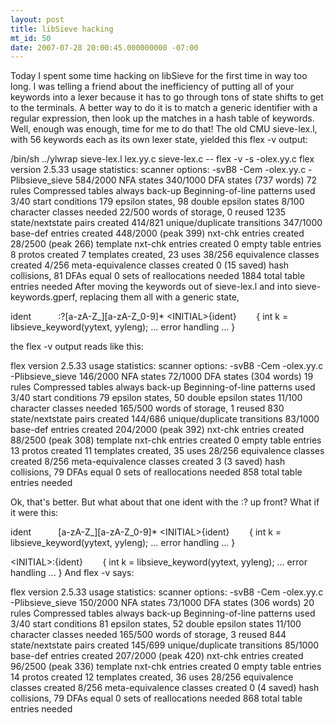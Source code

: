 ```yaml
---
layout: post
title: libSieve hacking
mt_id: 50
date: 2007-07-28 20:00:45.000000000 -07:00
---
```

Today I spent some time hacking on libSieve for the first time in way too long. I was telling a friend about the inefficiency of putting all of your keywords into a lexer because it has to go through tons of state shifts to get to the terminals. A better way to do it is to match a generic identifier with a regular expression, then look up the matches in a hash table of keywords. Well, enough was enough, time for me to do that! The old CMU sieve-lex.l, with 56 keywords each as its own lexer state, yielded this flex -v output:

/bin/sh ../ylwrap sieve-lex.l lex.yy.c sieve-lex.c -- flex -v -s -olex.yy.c
flex version 2.5.33 usage statistics:
scanner options: -svB8 -Cem -olex.yy.c -Plibsieve_sieve
584/2000 NFA states
340/1000 DFA states (737 words)
72 rules
Compressed tables always back-up
Beginning-of-line patterns used
3/40 start conditions
179 epsilon states, 98 double epsilon states
8/100 character classes needed 22/500 words of storage, 0 reused
1235 state/nextstate pairs created
414/821 unique/duplicate transitions
347/1000 base-def entries created
448/2000 (peak 399) nxt-chk entries created
28/2500 (peak 266) template nxt-chk entries created
0 empty table entries
8 protos created
7 templates created, 23 uses
38/256 equivalence classes created
4/256 meta-equivalence classes created
0 (15 saved) hash collisions, 81 DFAs equal
0 sets of reallocations needed
1884 total table entries needed
After moving the keywords out of sieve-lex.l and into sieve-keywords.gperf, replacing them all with a generic state,

ident           :?[a-zA-Z_][a-zA-Z_0-9]*
&lt;INITIAL&gt;{ident}        { int k = libsieve_keyword(yytext, yyleng); ... error handling ... }

the flex -v output reads like this:

flex version 2.5.33 usage statistics:
scanner options: -svB8 -Cem -olex.yy.c -Plibsieve_sieve
146/2000 NFA states
72/1000 DFA states (304 words)
19 rules
Compressed tables always back-up
Beginning-of-line patterns used
3/40 start conditions
79 epsilon states, 50 double epsilon states
11/100 character classes needed 165/500 words of storage, 1 reused
830 state/nextstate pairs created
144/686 unique/duplicate transitions
83/1000 base-def entries created
204/2000 (peak 392) nxt-chk entries created
88/2500 (peak 308) template nxt-chk entries created
0 empty table entries
13 protos created
11 templates created, 35 uses
28/256 equivalence classes created
8/256 meta-equivalence classes created
3 (3 saved) hash collisions, 79 DFAs equal
0 sets of reallocations needed
858 total table entries needed

Ok, that's better. But what about that one ident with the :? up front? What if it were this:

ident           [a-zA-Z_][a-zA-Z_0-9]*
&lt;INITIAL&gt;{ident}        { int k = libsieve_keyword(yytext, yyleng); ... error handling ... }

&lt;INITIAL&gt;:{ident}        { int k = libsieve_keyword(yytext, yyleng); ... error handling ... }
And flex -v says:

flex version 2.5.33 usage statistics:
scanner options: -svB8 -Cem -olex.yy.c -Plibsieve_sieve
150/2000 NFA states
73/1000 DFA states (306 words)
20 rules
Compressed tables always back-up
Beginning-of-line patterns used
3/40 start conditions
81 epsilon states, 52 double epsilon states
11/100 character classes needed 165/500 words of storage, 3 reused
844 state/nextstate pairs created
145/699 unique/duplicate transitions
85/1000 base-def entries created
207/2000 (peak 420) nxt-chk entries created
96/2500 (peak 336) template nxt-chk entries created
0 empty table entries
14 protos created
12 templates created, 36 uses
28/256 equivalence classes created
8/256 meta-equivalence classes created
0 (4 saved) hash collisions, 79 DFAs equal
0 sets of reallocations needed
868 total table entries needed
